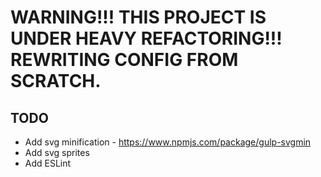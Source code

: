 # WARNING!!! THIS PROJECT IS UNDER HEAVY REFACTORING!!! REWRITING CONFIG FROM SCRATCH.

## TODO

* Add svg minification - https://www.npmjs.com/package/gulp-svgmin
* Add svg sprites
* Add ESLint

<!-- # Gulp Project Boilerplate -->
